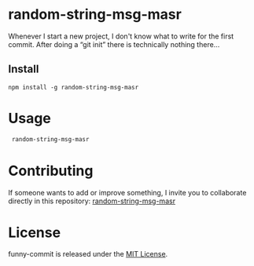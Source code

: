 # random-string-msg-masr

Whenever I start a new project, I don't know what to write for the first commit. After doing a “git init” there is technically nothing there...

## Install

```npm
npm install -g random-string-msg-masr
```

# Usage

```bash
 random-string-msg-masr
```

# Contributing

If someone wants to add or improve something, I invite you to collaborate directly in this repository: [random-string-msg-masr](https://github.com/AlbertoMasr/random-string-msg-masr)

# License

funny-commit is released under the [MIT License](https://opensource.org/licenses/MIT).